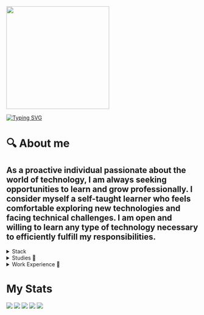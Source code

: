 <div id="header" align="left">
  <img
    width="270"
    src="https://media.giphy.com/media/yeE6B8nEKcTMWWvBzD/giphy.gif"
    alt=""
  />
</div>

[![Typing SVG](https://readme-typing-svg.demolab.com?font=Fira+Code&weight=900&size=27&duration=4000&pause=1000&color=FF0000&background=BFFF8400&vCenter=true&width=435&lines=Hi%2C+I'm+TEODEV77++%F0%9F%91%8B;Systems+Engineer)](https://git.io/typing-svg)

 # 🔍 About me

## As a proactive individual passionate about the world of technology, I am always seeking opportunities to learn and grow professionally. I consider myself a self-taught learner who feels comfortable exploring new technologies and facing technical challenges. I am open and willing to learn any type of technology necessary to efficiently fulfill my responsibilities.
   
<details>
  <summary>Stack</summary>

  ## Programming languages 🌐
  
  [![My Skills](https://skillicons.dev/icons?i=cpp,java,js,python,dart)](https://skillicons.dev)
  
  ## Frontend 🎨
  
  [![My Skills](https://skillicons.dev/icons?i=html,css,scss,angular,astro,react,next,tailwind,flutter)](https://skillicons.dev)
  
  ## Backend 🛠️
  
  [![My Skills](https://skillicons.dev/icons?i=nodejs,express,nestjs,graphql,apollo,prisma,spring,django,fastapi,solidity,firebase)](https://skillicons.dev)
  
  ## Testing 🧪
  
  [![My Skills](https://skillicons.dev/icons?i=jest,cypress)](https://skillicons.dev)
  
  ## Database 🗃️
  
  [![My Skills](https://skillicons.dev/icons?i=mongodb,postgres)](https://skillicons.dev)
  
  ## Cloud ☁️
  
  [![My Skills](https://skillicons.dev/icons?i=gcp,aws,azure)](https://skillicons.dev)
  
  ## Shell  💻 
  
  [![My Skills](https://skillicons.dev/icons?i=powershell,bash)](https://skillicons.dev)
  
  ## Automation 🤖
  
  [![My Skills](https://skillicons.dev/icons?i=docker,kubernetes,jenkins)](https://skillicons.dev)
  
  ## OS 🖥️
  
  [![My Skills](https://skillicons.dev/icons?i=windows,linux)](https://skillicons.dev)
  
  ## Tools 🔧 
  
  [![My Skills](https://skillicons.dev/icons?i=git,vscode,eclipse,androidstudio,idea,discord,notion,stackoverflow)](https://skillicons.dev)

  
</details>

<details>
  <summary>Studies 📓</summary>

  * Instrument technician (Piano), 2014 
  * Academic Baccalaureate, 2015
  * Systems Engineer, 2023
    
</details>

<details>
  <summary>Work Experience 🛫</summary>
  
  #### RPA Developer (JAN-2022-JULY-2022)

  * 💡 Analyze processes and determine their viability for possible self automation
  * 🤖 Building bots with UiPath
  * 📲 Building apps with Power Apps
  * 📝 Building bots docs
  
</details>
  
# My Stats

![](http://github-profile-summary-cards.vercel.app/api/cards/stats?username=teodev77&theme=darcula)
![](http://github-profile-summary-cards.vercel.app/api/cards/productive-time?username=teodev77&theme=darcula&utcOffset=8)
![](http://github-profile-summary-cards.vercel.app/api/cards/profile-details?username=teodev77&theme=darcula)
![](http://github-profile-summary-cards.vercel.app/api/cards/repos-per-language?username=teodev77&theme=darcula)
![](http://github-profile-summary-cards.vercel.app/api/cards/most-commit-language?username=teodev77&theme=darcula)
